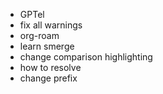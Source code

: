 - GPTel
- fix all warnings
- org-roam
- learn smerge
 - change comparison highlighting
 - how to resolve
 - change prefix
